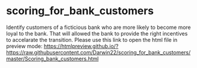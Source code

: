 # scoring_for_bank_customers
 Identify customers of a ficticious bank who are more likely to become more loyal to the bank. That will allowed the bank to provide the right incentives to accelarate the transition.
Please use this link to open the html file in preview mode: https://htmlpreview.github.io/?https://raw.githubusercontent.com/Darwin22/scoring_for_bank_customers/master/Scoring_bank_customers.html
